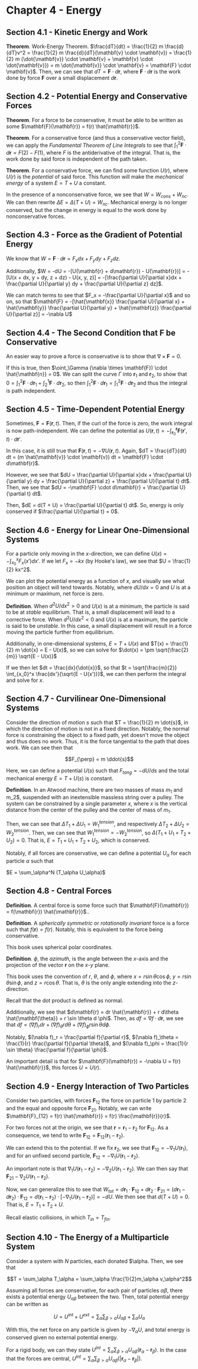 # Chapter 4 - Energy

## Section 4.1 - Kinetic Energy and Work

**Theorem**. Work-Energy Theorem. $\frac{dT}{dt} = \frac{1}{2} m \frac{d}{dT}v^2 = \frac{1}{2} m \frac{d}{dT}(\mathbf{v} \cdot \mathbf{v}) = \frac{1}{2} m (\dot{\mathbf{v}} \cdot \mathbf{v} + \mathbf{v} \cdot \dot{\mathbf{v}}) = m \dot{\mathbf{v}} \cdot \mathbf{v} = \mathbf{F} \cdot \mathbf{v}$. Then, we can see that $dT = \mathbf{F} \cdot d\mathbf{r}$, where $\mathbf{F} \cdot d\mathbf{r}$ is the work done by force $\mathbf{F}$ over a small displacement $d\mathbf{r}$.

## Section 4.2 - Potential Energy and Conservative Forces

**Theorem**. For a force to be conservative, it must be able to be written as some $\mathbf{F}(\mathbf{r}) = f(r) \hat{\mathbf{r}}$.

**Theorem**. For a conservative force (and thus a conservative vector field), we can apply the *Fundamental Theorem of Line Integrals* to see that $\int_1^2 \mathbf{F} \cdot d\mathbf{r} = F(2) - F(1)$, where $F$ is the antiderivative of the integral. That is, the work done by said force is independent of the path taken.

**Theorem**. For a conservative force, we can find some function $U(r)$, where $U(r)$ is the *potential* of said force. This function will make the *mechanical energy* of a system $E = T + U$ a constant.

In the presence of a nonconservative force, we see that $W = W_{cons} + W_{nc}$. We can then rewrite $\Delta E = \Delta(T + U) = W_{nc}$. Mechanical energy is no longer conserved, but the change in energy is equal to the work done by nonconservative forces.

## Section 4.3 - Force as the Gradient of Potential Energy

We know that $W = \mathbf{F} \cdot d\mathbf{r} = F_x dx + F_y dy + F_z dz$.

Additionally, $W = -dU = -[U(\mathbf{r} + d\mathbf{r}) - U(\mathbf{r})] = -[U(x + dx, y + dy, z + dz) - U(x, y, z)] = -[\frac{\partial U}{\partial x}dx + \frac{\partial U}{\partial y} dy + \frac{\partial U}{\partial z} dz]$.

We can match terms to see that $F_x = -\frac{\partial U}{\partial x}$ and so on, so that $\mathbf{F} = -[\hat{\mathbf{x}} \frac{\partial U}{\partial x} + \hat{\mathbf{y}} \frac{\partial U}{\partial y} + \hat{\mathbf{z}} \frac{\partial U}{\partial z}] = -\nabla U$

## Section 4.4 - The Second Condition that F be Conservative

An easier way to prove a force is conservative is to show that $\nabla \times \mathbf{F} = 0$.

If this is true, then $\oint_\Gamma (\nabla \times \mathbf{F}) \cdot \hat{\mathbf{n}} = 0$. We can split the curve $\Gamma$ into $\mathbf{r}_1$ and $\mathbf{r}_2$, to show that $0 = \int_1^2 \mathbf{F} \cdot d\mathbf{r}_1 + \int_2^1 \mathbf{F} \cdot d\mathbf{r}_2$, so then $\int_1^2 \mathbf{F} \cdot d\mathbf{r}_1 = \int_1^2 \mathbf{F} \cdot d\mathbf{r}_2$ and thus the integral is path independent.

## Section 4.5 - Time-Dependent Potential Energy

Sometimes, $\mathbf{F} = \mathbf{F}(\mathbf{r}, t)$. Then, if the curl of the force is zero, the work integral is now path-independent. We can define the potential as $U(\mathbf{r}, t) = -\int_{\mathbf{r}_0}^\mathbf{r} \mathbf{F}(\mathbf{r}', t) \cdot d\mathbf{r}'$.

In this case, it is still true that $\mathbf{F}(\mathbf{r}, t) = -\nabla U(\mathbf{r}, t)$. Again, $dT = \frac{dT}{dt} dt = (m \hat{\mathbf{v}} \cdot \mathbf{v}) dt = \mathbf{F} \cdot d\mathbf{r}$.

However, we see that $dU = \frac{\partial U}{\partial x}dx + \frac{\partial U}{\partial y} dy + \frac{\partial U}{\partial z} + \frac{\partial U}{\partial t} dt$. Then, we see that $dU = -\mathbf{F} \cdot d\mathbf{r} + \frac{\partial U}{\partial t} dt$.

Then, $dE = d(T + U) = \frac{\partial U}{\partial t} dt$. So, energy is only conserved if $\frac{\partial U}{\partial t} = 0$.

## Section 4.6 - Energy for Linear One-Dimensional Systems

For a particle only moving in the $x$-direction, we can define $U(x) = -\int_{x_0}^x F_x(x') dx'$. If we let $F_x = -kx$ (by Hooke's law), we see that $U = \frac{1}{2} kx^2$.

We can plot the potential energy as a function of $x$, and visually see what position an object will tend towards. Notably, where $dU/dx = 0$ and $U$ is at a minimum or maximum, net force is zero.

**Definition**. When $d^2 U/dx^2 > 0$ and $U(x)$ is at a minimum, the particle is said to be at *stable* equilibrium. That is, a small displacement will lead to a corrective force. When $d^2 U / dx^2 < 0$ and $U(x)$ is at a maximum, the particle is said to be *unstable*. In this case, a small displacement will result in a force moving the particle further from equilibrium.

Additionally, in one-dimensional systems, $E = T + U(x)$ and $T(x) = \frac{1}{2} m \dot{x} = E - U(x)$, so we can solve for $\dot(x) = \pm \sqrt{\frac{2}{m}} \sqrt{E - U(x)}$

If we then let $dt = \frac{dx}{\dot{x}}$, so that $t = \sqrt{\frac{m}{2}} \int_{x_0}^x \frac{dx'}{\sqrt{E - U(x')}}$, we can then perform the integral and solve for $x$.

## Section 4.7 - Curvilinear One-Dimensional Systems

Consider the direction of motion $s$ such that $T = \frac{1}{2} m \dot{s}$, in which the direction of motion is not in a fixed direction. Notably, the normal force is constraining the object to a fixed path, yet doesn't move the object and thus does no work. Thus, it is the force tangential to the path that does work. We can see then that

$$F_{\perp} = m \ddot{s}$$

Here, we can define a potential $U(s)$ such that $F_{tang} = -dU/ds$ and the total mechanical energy $E = T + U(s)$ is constant.

**Definition**. In an Atwood machine, there are two masses of mass $m_1$ and m_2$, suspended with an inextensible massless string over a pulley. The system can be constrained by a single parameter $x$, where $x$ is the vertical distance from the center of the pulley and the center of mass of $m_1$.

Then, we can see that $\Delta T_1  + \Delta U_1 = W_1^{tension}$, and respectively $\Delta T_2 + \Delta U_2 = W_2^{tension}$. Then, we can see that $W_1^{tension} = -W_2^{tension}$, so $\Delta(T_1 + U_1 + T_2 + U_2) = 0$. That is, $E = T_1 + U_1 + T_2 + U_2$, which is conserved.

Notably, if all forces are conservative, we can define a potential $U_\alpha$ for each particle $\alpha$ such that

$E = \sum_\alpha^N (T_\alpha U_\alpha)$

## Section 4.8 - Central Forces

**Definition**. A central force is some force such that $\mathbf{F}(\mathbf{r}) = f(\mathbf{r}) \hat{\mathbf{r}}$..

**Definition**. A *spherically symmetric* or *rotationally invariant* force is a force such that $f(\mathbf{r}) = f(r)$. Notably, this is equivalent to the force being conservative.

This book uses spherical polar coordinates.

**Definition**. $\phi$, the *azimuth*, is the angle between the $x$-axis and the projection of the vector $\mathbf{r}$ on the $x$-$y$ plane.

This book uses the convention of $r$, $\theta$, and $\phi$, where $x = r \sin \theta \cos \phi$, $y = r \sin \theta \sin \phi$, and $z = r \cos \theta$. That is, $\theta$ is the only angle extending into the $z$-direction.

Recall that the dot product is defined as normal.

Additionally, we see that $d\mathbf{r} = dr \hat{\mathbf{r}} + r d\theta \hat{\mathbf{\theta}} + r \sin \theta d \phi$. Then, as $df = \nabla f \cdot d\mathbf{r}$, we see that $df = (\nabla f)_r dr + (\nabla f)_\theta r d\theta + (\nabla f)_\phi r \sin \theta d\phi$.

Notably, $(\nabla f)_r = \frac{\partial f}{\partial r}$, $(\nabla f)_\theta = \frac{1}{r} \frac{\partial f}{\partial \theta}$, and $(\nabla f)_\phi = \frac{1}{r \sin \theta} \frac{\partial f}{\partial \phi}$.

An important detail is that for $\mathbf{F}(\mathbf{r}) = -\nabla U = f(r) \hat{\mathbf{r}}$, this forces $U = U(r)$.

## Section 4.9 - Energy Interaction of Two Particles

Consider two particles, with forces $\mathbf{F}_{12}$ the force on particle $1$ by particle $2$ and the equal and opposite force $\mathbf{F}_{21}$. Notably, we can write $\mathbf{F}_{12} = f(r) \hat{\mathbf{r}} = f(r) \frac{\mathbf{r}}{r}$.

For two forces not at the origin, we see that $\mathbf{r} = \mathbf{r}_1 - \mathbf{r}_2$ for $\mathbf{F}_{12}$. As a consequence, we tend to write $\mathbf{F}_{12} = \mathbf{F}_{12} (\mathbf{r}_1 - \mathbf{r}_2)$.

We can extend this to the potential. If we fix $\mathbf{r}_2$, we see that $\mathbf{F}_{12} = -\nabla_1 U(\mathbf{r}_1)$, and for an unfixed second particle, $\mathbf{F}_{12} = -\nabla_1 U(\mathbf{r}_1 - \mathbf{r}_2)$.

An important note is that $\nabla_1 U(\mathbf{r}_1 - \mathbf{r}_2) = -\nabla_2 U(\mathbf{r}_1 - \mathbf{r}_2)$. We can then say that $\mathbf{F}_{21} - \nabla_2 U(\mathbf{r}_1 - \mathbf{r}_2)$.

Now, we can generalize this to see that $W_{tot} = d\mathbf{r}_1 \cdot \mathbf{F}_{12} + d\mathbf{r}_2 \cdot \mathbf{F}_{21} = (d\mathbf{r}_1 - d\mathbf{r}_2) \cdot \mathbf{F}_{12} = d(\mathbf{r}_1 - \mathbf{r}_2) \cdot [-\nabla_1 U(\mathbf{r}_1 - \mathbf{r}_2)] = -dU$. We then see that $d(T + U) = 0$. That is, $E = T_1 + T_2 + U$.

Recall elastic collisions, in which $T_{in} = T_{fin}$.

## Section 4.10 - The Energy of a Multiparticle System

Consider a system with $N$ particles, each donated $\alpha. Then, we see that

$$T = \sum_\alpha T_\alpha = \sum_\alpha \frac{1}{2}m_\alpha v_\alpha^2$$

Assuming all forces are conservative, for each pair of particles $\alpha \beta$, there exists a potential energy $U_{\alpha\beta}$ between the two. Then, total potential energy can be written as

$$U = U^{int}+U^{ext} = \sum_\alpha \sum_{\beta > \alpha} U_{\alpha \beta} + \sum_\alpha U_\alpha$$

With this, the net force on any particle is given by $-\nabla_\alpha U$, and total energy is conserved given no external potential energy.

For a rigid body, we can they state $U^{int} = \sum_\alpha \sum_{\beta > \alpha} U_{\alpha \beta}(\mathbf{r}_\alpha - \mathbf{r}_\beta)$. In the case that the forces are central, $U^{int} = \sum_\alpha \sum_{\beta > \alpha} U_{\alpha \beta}(|\mathbf{r}_\alpha - \mathbf{r}_\beta|)$.
